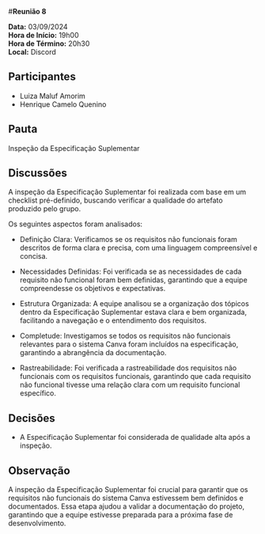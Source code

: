 #__Reunião 8__

**Data:** 03/09/2024<br />
**Hora de Início:** 19h00<br />
**Hora de Término:** 20h30<br />
**Local:** Discord<br />

## Participantes

- Luiza Maluf Amorim
- Henrique Camelo Quenino

## Pauta

Inspeção da Especificação Suplementar

## Discussões

A inspeção da Especificação Suplementar foi realizada com base em um checklist pré-definido, buscando verificar a qualidade do artefato produzido pelo grupo. 

Os seguintes aspectos foram analisados:

- Definição Clara: Verificamos se os requisitos não funcionais foram descritos de forma clara e precisa, com uma linguagem compreensível e concisa.

- Necessidades Definidas: Foi verificada se as necessidades de cada requisito não funcional foram bem definidas, garantindo que a equipe compreendesse os objetivos e expectativas.

- Estrutura Organizada: A equipe analisou se a organização dos tópicos dentro da Especificação Suplementar estava clara e bem organizada, facilitando a navegação e o entendimento dos requisitos.

- Completude: Investigamos se todos os requisitos não funcionais relevantes para o sistema Canva foram incluídos na especificação, garantindo a abrangência da documentação.

- Rastreabilidade: Foi verificada a rastreabilidade dos requisitos não funcionais com os requisitos funcionais, garantindo que cada requisito não funcional tivesse uma relação clara com um requisito funcional específico.

## Decisões

- A Especificação Suplementar foi considerada de qualidade alta após a inspeção. 

## Observação

A inspeção da Especificação Suplementar foi crucial para garantir que os requisitos não funcionais do sistema Canva estivessem bem definidos e documentados. Essa etapa ajudou a validar a documentação do projeto, garantindo que a equipe estivesse preparada para a próxima fase de desenvolvimento.